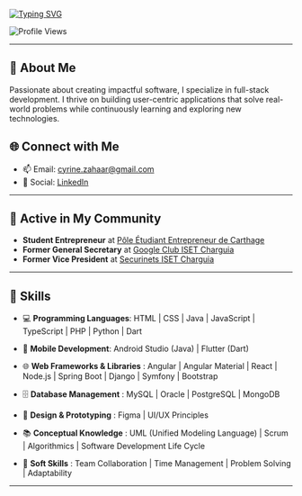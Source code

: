 <a href="https://git.io/typing-svg"><img src="https://readme-typing-svg.demolab.com?font=Fira+Code&size=30&duration=2000&pause=1000&color=FFFFFF &center=true&vCenter=true&random=false&width=600&lines=Hi%F0%9F%91%8B%2C+I'm+ZAHAR+Cyrine;Future+Software+Engineer" alt="Typing SVG" /></a>
<p align="left">
    <img src="https://komarev.com/ghpvc/?username=codewizard-404&label=Profile%20views&color=0e75b6&style=for-the-badge" alt="Profile Views" />
</p>

---

## 🌟 About Me
Passionate about creating impactful software, I specialize in full-stack development. I thrive on building user-centric applications that solve real-world problems while continuously learning and exploring new technologies.

## 🌐 Connect with Me
- 📫 Email: [cyrine.zahaar@gmail.com](mailto:cyrine.zahaar@gmail.com)  
- 📱 Social:
 [LinkedIn](https://www.linkedin.com/in/cyrine-zahar-286314249/)

---

## 🌱 Active in My Community

- **Student Entrepreneur** at [Pôle Étudiant Entrepreneur de Carthage](https://ucar.rnu.tn/peec/)
- **Former General Secretary** at [Google Club ISET Charguia](https://www.facebook.com/isetch.google.club/)
- **Former Vice President** at [Securinets ISET Charguia](https://www.linkedin.com/company/securinets-iset-charguia/posts/?feedView=all)

---

## 🔧 Skills

- 💻 **Programming Languages**: HTML | CSS | Java | JavaScript | TypeScript | PHP | Python | Dart 
 
- 📱 **Mobile Development**: Android Studio (Java) | Flutter (Dart)

- 🌐 **Web Frameworks & Libraries** : Angular | Angular Material | React | Node.js | Spring Boot | Django | Symfony | Bootstrap

- 🗄️ **Database Management** : MySQL | Oracle | PostgreSQL | MongoDB

- 🎨 **Design & Prototyping** : Figma | UI/UX Principles

-  📚 **Conceptual Knowledge** : UML (Unified Modeling Language) | Scrum | Algorithmics | Software Development Life Cycle
  
-  💼 **Soft Skills** : Team Collaboration | Time Management | Problem Solving | Adaptability

---


